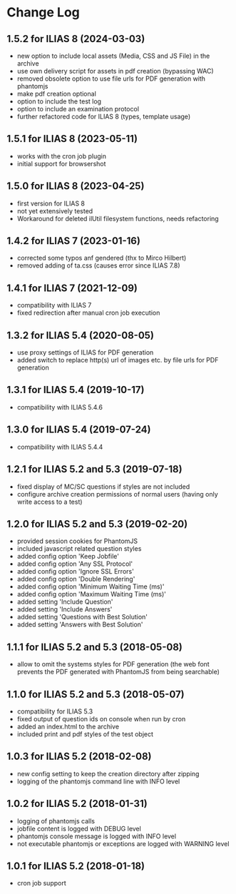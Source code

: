 # Change Log

## 1.5.2 for ILIAS 8 (2024-03-03)
- new option to include local assets (Media, CSS and JS File) in the archive
- use own delivery script for assets in pdf creation (bypassing WAC)
- removed obsolete option to use file urls for PDF generation with phantomjs
- make pdf creation optional
- option to include the test log
- option to include an examination protocol
- further refactored code for ILIAS 8 (types, template usage)

## 1.5.1 for ILIAS 8 (2023-05-11)
- works with the cron job plugin
- initial support for browsershot

## 1.5.0 for ILIAS 8 (2023-04-25)
- first version for ILIAS 8
- not yet extensively tested
- Workaround for deleted ilUtil filesystem functions, needs refactoring

## 1.4.2 for ILIAS 7 (2023-01-16)
- corrected some typos anf gendered (thx to Mirco Hilbert)
- removed adding of ta.css (causes error since ILIAS 7.8)

## 1.4.1 for ILIAS 7 (2021-12-09)
- compatibility with ILIAS 7
- fixed redirection after manual cron job execution

## 1.3.2 for ILIAS 5.4 (2020-08-05)
- use proxy settings of ILIAS for PDF generation
- added switch to replace http(s) url of images etc. by file urls for PDF generation

## 1.3.1 for ILIAS 5.4 (2019-10-17)
- compatibility with ILIAS 5.4.6

## 1.3.0 for ILIAS 5.4 (2019-07-24)
- compatibility with ILIAS 5.4.4

## 1.2.1 for ILIAS 5.2 and 5.3 (2019-07-18)
- fixed display of MC/SC questions if styles are not included
- configure archive creation permissions of normal users (having only write access to a test)

## 1.2.0 for ILIAS 5.2 and 5.3 (2019-02-20)
- provided session cookies for PhantomJS
- included javascript related question styles
- added config option 'Keep Jobfile'
- added config option 'Any SSL Protocol'
- added config option 'Ignore SSL Errors'
- added config option 'Double Rendering'
- added config option 'Minimum Waiting Time (ms)'
- added config option 'Maximum Waiting Time (ms)'
- added setting 'Include Question'
- added setting 'Include Answers'
- added setting 'Questions with Best Solution'
- added setting 'Answers with Best Solution'

## 1.1.1 for ILIAS 5.2 and 5.3 (2018-05-08)
-  allow to omit the systems styles for PDF generation
   (the web font prevents the PDF generated with PhantomJS from being searchable)

## 1.1.0 for ILIAS 5.2 and 5.3 (2018-05-07)
- compatibility for ILIAS 5.3
- fixed output of question ids on console when run by cron
- added an index.html to the archive
- included print and pdf styles of the test object

## 1.0.3 for ILIAS 5.2 (2018-02-08)
- new config setting to keep the creation directory after zipping
- logging of the phantomjs command line with INFO level

## 1.0.2 for ILIAS 5.2 (2018-01-31)
- logging of phantomjs calls
- jobfile content is logged with DEBUG level
- phantomjs console message is logged with INFO level
- not executable phantomjs or exceptions are logged with WARNING level

## 1.0.1 for ILIAS 5.2 (2018-01-18)
- cron job support